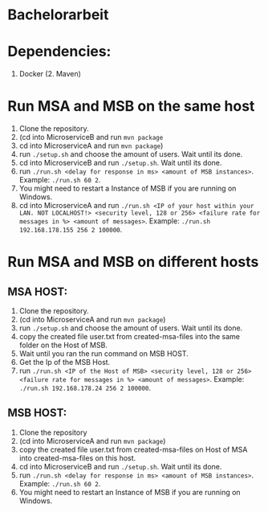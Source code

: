 # Bachelorarbeit

# Dependencies:
1. Docker
(2. Maven)

# Run MSA and MSB on the same host

1. Clone the repository.
2. (cd into MicroserviceB and run ```mvn package```
3. cd into MicroserviceA and run ```mvn package```)
4. run ```./setup.sh``` and choose the amount of users. Wait until its done.
5. cd into MicroserviceB and run ```./setup.sh```. Wait until its done.
6. run ```./run.sh <delay for response in ms> <amount of MSB instances>```. Example: ```./run.sh 60 2```.
7. You might need to restart a Instance of MSB if you are running on Windows.
8. cd into MicroserviceA and run ```./run.sh <IP of your host within your LAN. NOT LOCALHOST!> <security level, 128 or 256> <failure rate for messages in %> <amount of messages>```. Example: ```./run.sh 192.168.178.155 256 2 100000```.

# Run MSA and MSB on different hosts

## MSA HOST:
1. Clone the repository.
2. (cd into MicroserviceA and run ```mvn package```)
3. run ```./setup.sh``` and choose the amount of users. Wait until its done.
4. copy the created file user.txt from created-msa-files into the same folder on the Host of MSB.
5. Wait until you ran the run command on MSB HOST.
6. Get the Ip of the MSB Host.
7. run ```./run.sh <IP of the Host of MSB> <security level, 128 or 256> <failure rate for messages in %> <amount of messages>```. Example: ```./run.sh 192.168.178.24 256 2 100000```.

## MSB HOST:
1. Clone the repository
2. (cd into MicroserviceA and run ```mvn package```)
3. copy the created file user.txt from created-msa-files on Host of MSA into created-msa-files on this host.
4. cd into MicroserviceB and run ```./setup.sh```. Wait until its done.
5. run ```./run.sh <delay for response in ms> <amount of MSB instances>```. Example: ```./run.sh 60 2```.
6. You might need to restart an Instance of MSB if you are running on Windows.
